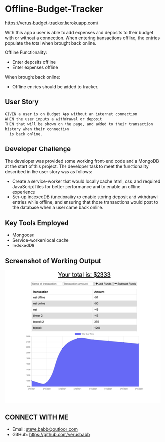 # Offline-Budget-Tracker

https://verus-budget-tracker.herokuapp.com/

With this app a user is able to add expenses and deposits to their budget with or without a connection. When entering transactions offline, the entries populate the total when brought back online.

Offline Functionality:

- Enter deposits offline
- Enter expenses offline

When brought back online:

- Offline entries should be added to tracker.

## User Story
```
GIVEN a user is on Budget App without an internet connection
WHEN the user inputs a withdrawal or deposit
THEN that will be shown on the page, and added to their transaction history when their connection 
  is back online.
```
## Developer Challenge
The developer was provided some working front-end code and a MongoDB at the start of this project. The developer 
task to meet the functionality described in the user story was as follows:
- Create a service-worker that would locally cache html, css, and required JavaScript files for better performance and to enable an offline experience
- Set-up IndexedDB functionality to enable storing deposit and withdrawl entries while offline, and ensuring that those transactions would post to the database when a user came back online.

## Key Tools Employed
- Mongoose
- Service-worker/local cache
- IndexedDB

## Screenshot of Working Output

![](https://github.com/verusbabb/Offline-Budget-Tracker/blob/main/public/images/budget_tracker.png)

## CONNECT WITH ME
- Email: steve.babb@outlook.com
- GitHub: https://github.com/verusbabb


